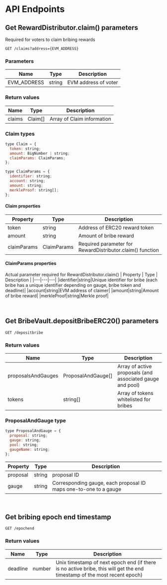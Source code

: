 # API Endpoints

## Get RewardDistributor.claim() parameters

Required for voters to claim bribing rewards

```
GET /claims?address={EVM_ADDRESS}
```

### Parameters
| Name | Type | Description |
|---|---|---|
|EVM_ADDRESS|string|EVM address of voter|

### Return values
| Name | Type | Description |
|---|---|---|
|claims|Claim[]|Array of Claim information|

### Claim types

```js
type Claim = {
  token: string;
  amount: BigNumber | string;
  claimParams: ClaimParams;
};

type ClaimParams = {
  identifier: string;
  account: string;
  amount: string;
  merkleProof: string[];
};
```

#### Claim properties
| Property | Type | Description |
|---|---|---|
|token|string|Address of ERC20 reward token|
|amount|string|Amount of bribe reward|
|claimParams|ClaimParams|Required parameter for RewardDistributor.claim() function|

#### ClaimParams properties
Actual parameter required for RewardDistributor.claim()
| Property | Type | Description |
|---|---|---|
|identifier|string|Unique identifier for bribe (each bribe has a unique identifier depending on gauge, bribe token and deadline)|
|account|string|EVM address of claimer|
|amount|string|Amount of bribe reward|
|merkleProof|string|Merkle proof|

<br/>

## Get BribeVault.depositBribeERC20() parameters

```
GET /depositbribe
```

### Return values
| Name | Type | Description |
|---|---|---|
|proposalsAndGauges|ProposalAndGauge[]|Array of active proposals (and associated gauge and pool)|
|tokens|string[]|Array of tokens whitelisted for bribes|

### ProposalAndGauge type

```js
type ProposalAndGauge = {
  proposal: string;
  gauge: string;
  pool: string;
  gaugeName: string;
};
```

| Property | Type | Description |
|---|---|---|
|proposal|string|proposal ID|
|gauge|string|Corresponding gauge, each proposal ID maps one-to-one to a gauge|

<br/>

## Get bribing epoch end timestamp

```
GET /epochend
```

### Return values
| Name | Type | Description |
|---|---|---|
|deadline|number|Unix timestamp of next epoch end (if there is no active bribe, this will get the end timestamp of the most recent epoch)|
